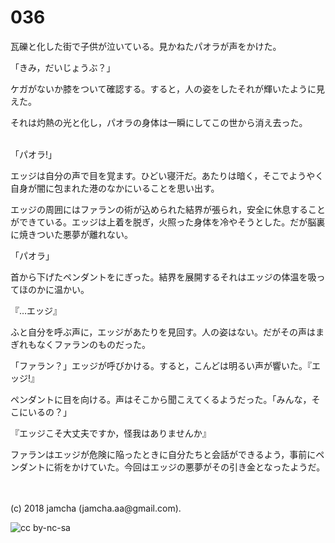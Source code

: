 

# 036

瓦礫と化した街で子供が泣いている。見かねたパオラが声をかけた。  

「きみ，だいじょうぶ？」  

ケガがないか膝をついて確認する。すると，人の姿をしたそれが輝いたように見えた。  

それは灼熱の光と化し，パオラの身体は一瞬にしてこの世から消え去った。  

<br>  
「パオラ!」  

エッジは自分の声で目を覚ます。ひどい寝汗だ。あたりは暗く，そこでようやく自身が闇に包まれた港のなかにいることを思い出す。  

エッジの周囲にはファランの術が込められた結界が張られ，安全に休息することができている。エッジは上着を脱ぎ，火照った身体を冷やそうとした。だが脳裏に焼きついた悪夢が離れない。  

「パオラ」  

首から下げたペンダントをにぎった。結界を展開するそれはエッジの体温を吸ってほのかに温かい。  

『…エッジ』  

ふと自分を呼ぶ声に，エッジがあたりを見回す。人の姿はない。だがその声はまぎれもなくファランのものだった。  

「ファラン？」エッジが呼びかける。すると，こんどは明るい声が響いた。『エッジ!』  

ペンダントに目を向ける。声はそこから聞こえてくるようだった。「みんな，そこにいるの？」  

『エッジこそ大丈夫ですか，怪我はありませんか』  

ファランはエッジが危険に陥ったときに自分たちと会話ができるよう，事前にペンダントに術をかけていた。今回はエッジの悪夢がその引き金となったようだ。  

<br>  
<br>  
(c) 2018 jamcha (jamcha.aa@gmail.com).  

![cc by-nc-sa](http://i.creativecommons.org/l/by-nc-sa/4.0/88x31.png)  

